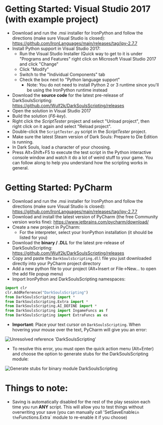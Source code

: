 # Getting Started: Visual Studio 2017 (with example project)
* Download and run the .msi installer for IronPython and follow the directions (make sure Visual Studio is closed): https://github.com/IronLanguages/main/releases/tag/ipy-2.7.7
* Install Python support in Visual Studio 2017:
  * Run the Visual Studio Installer (Quick way to get to it is under "Programs and Features" right click on Microsoft Visual Studio 2017 and click "Change"
  * Click "Modify"
  * Switch to the "Individual Components" tab
  * Check the box next to "Python language support"
    * Note: You do not need to install Python 2 or 3 runtime since you'll be using the IronPython runtime instead 
* Download the **source code** for the latest pre-release of DarkSoulsScripting: https://github.com/Wulf2k/DarkSoulsScripting/releases
* Open the solution in Visual Studio 2017
* Build the solution (*F6-key*).
* Right click the *ScriptTester* project and select "Unload project", then right click on it again and select "Reload project".
* Double-click the `ScriptTester.py` script in the *ScriptTester* project.
* Make sure the latest Steam version of Dark Souls: Prepare to Die Edition is running.
* In Dark Souls, load a character of your choosing. 
* Press Alt+Shift+F5 to execute the test script in the Python interactive console window and watch it do a lot of weird stuff to your game. You can follow along to help you understand how the scripting works in general.
  
# Getting Started: PyCharm
* Download and run the .msi installer for IronPython and follow the directions (make sure Visual Studio is closed): https://github.com/IronLanguages/main/releases/tag/ipy-2.7.7
* Download and install the latest version of PyCharm (the free Community version works fine): https://www.jetbrains.com/pycharm/download/
* Create a new project in PyCharm:
  * For the interpreter, select your IronPython installation (it should be listed for you)
* Download the **binary / .DLL** for the latest pre-release of DarkSoulsScripting: https://github.com/Wulf2k/DarkSoulsScripting/releases
* Copy and paste the `DarkSoulsScripting.dll` file you just downloaded directly into your PyCharm project directory
* Add a new python file to your project (Alt+Insert or File->New... to open the add file popup menu)
* Import IronPython and DarkSoulsScripting namespaces:
```python
import clr
clr.AddReference("DarkSoulsScripting")
from DarkSoulsScripting import *
from DarkSoulsScripting.Extra import *
from DarkSoulsScripting.AI_DEFINE import *
from DarkSoulsScripting import IngameFuncs as f
from DarkSoulsScripting import ExtraFuncs as ex
```
* **Important**: Place your text cursor on `DarkSoulsScripting`. When hovering your mouse over the text, PyCharm will give you an error:

![Unresolved reference 'DarkSoulsScripting'](https://i.imgur.com/UXKe8kR.png)

  * To resolve this error, you must open the quick action menu (Alt+Enter) and choose the option to generate stubs for the DarkSoulsScripting module:
  
  ![Generate stubs for binary module DarkSoulsScripting](https://i.imgur.com/yLDioDE.png)

  
# Things to note:
* Saving is automatically disabled for the rest of the play session each time you run **ANY** script. This will allow you to test things without overwriting your save (you can manually call 'SetSaveEnable` in the `Functions.Extra` module to re-enable it if you choose)
